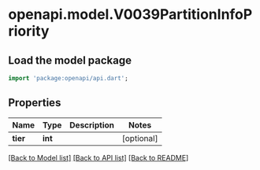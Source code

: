 # openapi.model.V0039PartitionInfoPriority

## Load the model package
```dart
import 'package:openapi/api.dart';
```

## Properties
Name | Type | Description | Notes
------------ | ------------- | ------------- | -------------
**tier** | **int** |  | [optional] 

[[Back to Model list]](../README.md#documentation-for-models) [[Back to API list]](../README.md#documentation-for-api-endpoints) [[Back to README]](../README.md)


